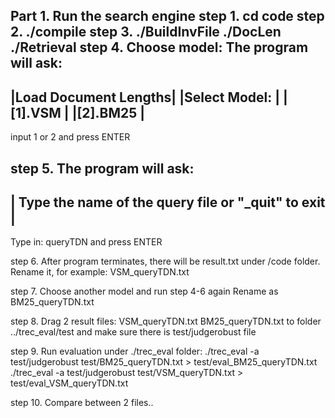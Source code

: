 Part 1. Run the search engine
step 1. cd code
step 2. ./compile
step 3. ./BuildInvFile
	./DocLen
	./Retrieval
step 4. Choose model:
The program will ask:
-----------------------
|Load Document Lengths|
|Select Model: 	      |
|[1].VSM	      |
|[2].BM25	      |
-----------------------
input 1 or 2 and press ENTER

step 5. 
The program will ask:
------------------------------------------------------
| Type the name of the query file or "_quit" to exit |
------------------------------------------------------
Type in: queryTDN and press ENTER

step 6. After program terminates, there will be result.txt under /code folder. Rename it, for example: VSM_queryTDN.txt

step 7. Choose another model and run step 4-6 again
Rename as BM25_queryTDN.txt

step 8. 
Drag 2 result files:
	VSM_queryTDN.txt
	BM25_queryTDN.txt
to folder ../trec_eval/test
and make sure there is test/judgerobust file

step 9. Run evaluation under ./trec_eval folder:
./trec_eval -a test/judgerobust test/BM25_queryTDN.txt > test/eval_BM25_queryTDN.txt
./trec_eval -a test/judgerobust test/VSM_queryTDN.txt > test/eval_VSM_queryTDN.txt

step 10. Compare between 2 files..








